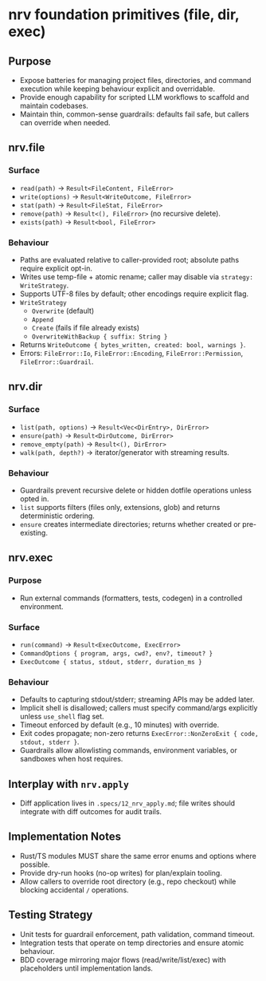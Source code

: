 # nrv foundation primitives (file, dir, exec)

## Purpose
- Expose batteries for managing project files, directories, and command execution while keeping
  behaviour explicit and overridable.
- Provide enough capability for scripted LLM workflows to scaffold and maintain codebases.
- Maintain thin, common-sense guardrails: defaults fail safe, but callers can override when needed.

## nrv.file
### Surface
- `read(path)` → `Result<FileContent, FileError>`
- `write(options)` → `Result<WriteOutcome, FileError>`
- `stat(path)` → `Result<FileStat, FileError>`
- `remove(path)` → `Result<(), FileError>` (no recursive delete).
- `exists(path)` → `Result<bool, FileError>`

### Behaviour
- Paths are evaluated relative to caller-provided root; absolute paths require explicit opt-in.
- Writes use temp-file + atomic rename; caller may disable via `strategy: WriteStrategy`.
- Supports UTF-8 files by default; other encodings require explicit flag.
- `WriteStrategy`
  - `Overwrite` (default)
  - `Append`
  - `Create` (fails if file already exists)
  - `OverwriteWithBackup { suffix: String }`
- Returns `WriteOutcome { bytes_written, created: bool, warnings }`.
- Errors: `FileError::Io`, `FileError::Encoding`, `FileError::Permission`, `FileError::Guardrail`.

## nrv.dir
### Surface
- `list(path, options)` → `Result<Vec<DirEntry>, DirError>`
- `ensure(path)` → `Result<DirOutcome, DirError>`
- `remove_empty(path)` → `Result<(), DirError>`
- `walk(path, depth?)` → iterator/generator with streaming results.

### Behaviour
- Guardrails prevent recursive delete or hidden dotfile operations unless opted in.
- `list` supports filters (files only, extensions, glob) and returns deterministic ordering.
- `ensure` creates intermediate directories; returns whether created or pre-existing.

## nrv.exec
### Purpose
- Run external commands (formatters, tests, codegen) in a controlled environment.

### Surface
- `run(command)` → `Result<ExecOutcome, ExecError>`
- `CommandOptions { program, args, cwd?, env?, timeout? }`
- `ExecOutcome { status, stdout, stderr, duration_ms }`

### Behaviour
- Defaults to capturing stdout/stderr; streaming APIs may be added later.
- Implicit shell is disallowed; callers must specify command/args explicitly unless `use_shell` flag set.
- Timeout enforced by default (e.g., 10 minutes) with override.
- Exit codes propagate; non-zero returns `ExecError::NonZeroExit { code, stdout, stderr }`.
- Guardrails allow allowlisting commands, environment variables, or sandboxes when host requires.

## Interplay with `nrv.apply`
- Diff application lives in `.specs/12_nrv_apply.md`; file writes should integrate with diff outcomes for
  audit trails.

## Implementation Notes
- Rust/TS modules MUST share the same error enums and options where possible.
- Provide dry-run hooks (no-op writes) for plan/explain tooling.
- Allow callers to override root directory (e.g., repo checkout) while blocking accidental `/` operations.

## Testing Strategy
- Unit tests for guardrail enforcement, path validation, command timeout.
- Integration tests that operate on temp directories and ensure atomic behaviour.
- BDD coverage mirroring major flows (read/write/list/exec) with placeholders until implementation lands.
